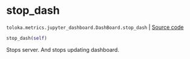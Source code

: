 # stop_dash
`toloka.metrics.jupyter_dashboard.DashBoard.stop_dash` | [Source code](https://github.com/Toloka/toloka-kit/blob/v0.1.25/src/metrics/jupyter_dashboard.py#L44)

```python
stop_dash(self)
```

Stops server. And stops updating dashboard.

